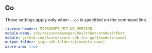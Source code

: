 ## Go

These settings apply only when `--go` is specified on the command line.

``` yaml $(go) && $(track2)
license-header: MICROSOFT_MIT_NO_VERSION
module-name: sdk/resourcemanager/healthbot/armhealthbot
module: github.com/Azure/azure-sdk-for-go/$(module-name)
output-folder: $(go-sdk-folder)/$(module-name)
azure-arm: true
```
